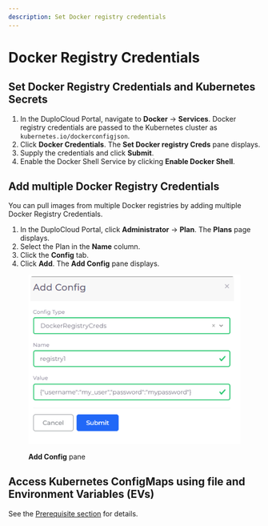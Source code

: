 ```yaml
---
description: Set Docker registry credentials
---
```


# Docker Registry Credentials

## Set Docker Registry Credentials and Kubernetes Secrets

1. In the DuploCloud Portal, navigate to  **Docker** -> **Services**. Docker registry credentials are passed to the Kubernetes cluster as `kubernetes.io/dockerconfigjson`.
2. Click **Docker Credentials**. The **Set Docker registry Creds** pane displays.
3. Supply the credentials and click **Submit**.
4. Enable the Docker Shell Service by clicking **Enable Docker Shell**.

## Add multiple Docker Registry Credentials

You can pull images from multiple Docker registries by adding multiple Docker Registry Credentials.

1. In the DuploCloud Portal, click **Administrator** -> **Plan**. The **Plans** page displays. &#x20;
2. Select the Plan in the **Name** column.
3. Click the **Config** tab.
4. Click **Add**. The **Add Config** pane displays.

<div align="left">

<figure><img src="../../../.gitbook/assets/aws_add_config.png" alt=""><figcaption><p><strong>Add Config</strong> pane</p></figcaption></figure>

</div>

## Access Kubernetes ConfigMaps using file and Environment Variables (EVs)

See the [Prerequisite section](passing-config-and-secrets.md) for details.
